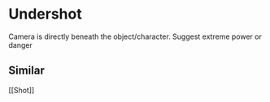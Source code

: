 # Undershot
Camera is directly beneath the object/character. Suggest extreme power or danger
## Similar
[[Shot]]